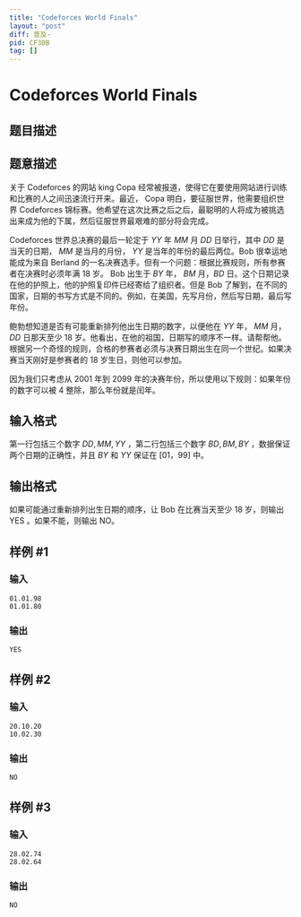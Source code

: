 ```yaml
---
title: "Codeforces World Finals"
layout: "post"
diff: 普及-
pid: CF30B
tag: []
---
```


# Codeforces World Finals

## 题目描述

## 题意描述
关于 Codeforces 的网站 king Copa 经常被报道，使得它在要使用网站进行训练和比赛的人之间迅速流行开来。最近， Copa 明白，要征服世界，他需要组织世界 Codeforces 锦标赛。他希望在这次比赛之后之后，最聪明的人将成为被挑选出来成为他的下属，然后征服世界最艰难的部分将会完成。

Codeforces 世界总决赛的最后一轮定于 $YY$ 年 $MM$ 月 $DD$ 日举行，其中 $DD$  是当天的日期， $MM$ 是当月的月份， $YY$ 是当年的年份的最后两位。Bob 很幸运地能成为来自 Berland 的一名决赛选手。但有一个问题：根据比赛规则，所有参赛者在决赛时必须年满 $18$ 岁。 Bob 出生于 $BY$ 年， $BM$ 月，$BD$ 日。这个日期记录在他的护照上，他的护照复印件已经寄给了组织者。但是 Bob 了解到，在不同的国家，日期的书写方式是不同的。例如，在美国，先写月份，然后写日期，最后写年份。

鲍勃想知道是否有可能重新排列他出生日期的数字，以便他在 $YY$ 年， $MM$ 月， $DD$ 日那天至少 $18$ 岁。他看出，在他的祖国，日期写的顺序不一样。请帮帮他。
根据另一个奇怪的规则，合格的参赛者必须与决赛日期出生在同一个世纪。如果决赛当天刚好是参赛者的 $18$ 岁生日，则他可以参加。

因为我们只考虑从 $2001$ 年到 $2099$ 年的决赛年份，所以使用以下规则：如果年份的数字可以被 $4$ 整除，那么年份就是闰年。

## 输入格式

第一行包括三个数字 $DD,MM,YY$ ，第二行包括三个数字 $BD,BM,BY$ ，数据保证两个日期的正确性，并且 $BY$ 和 $YY$ 保证在 $[ 01 ，99 ]$ 中。

## 输出格式

如果可能通过重新排列出生日期的顺序，让 Bob 在比赛当天至少 $18$ 岁，则输出 YES 。如果不能，则输出 NO。

## 样例 #1

### 输入

```
01.01.98
01.01.80

```

### 输出

```
YES

```

## 样例 #2

### 输入

```
20.10.20
10.02.30

```

### 输出

```
NO

```

## 样例 #3

### 输入

```
28.02.74
28.02.64

```

### 输出

```
NO

```

